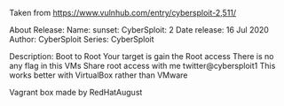 Taken from https://www.vulnhub.com/entry/cybersploit-2,511/

About Release:
    Name: sunset: CyberSploit: 2
    Date release: 16 Jul 2020
    Author: CyberSploit
    Series: CyberSploit

Description:
    Boot to Root
    Your target is gain the Root access
    There is no any flag in this VMs
    Share root access with me twitter@cybersploit1
    This works better with VirtualBox rather than VMware 

Vagrant box made by RedHatAugust
